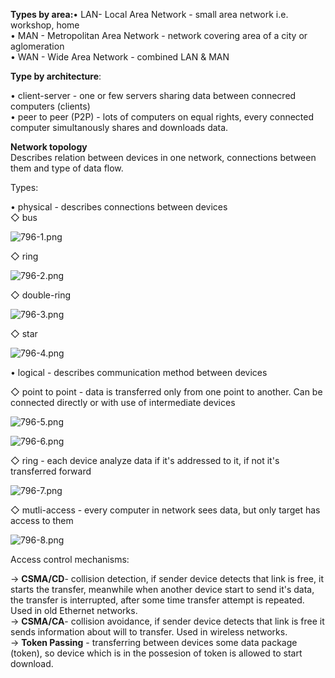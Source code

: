 


  
**Types by area:**• LAN- Local Area Network - small area network i.e. workshop, home  
• MAN - Metropolitan Area Network - network covering area of a city or aglomeration  
• WAN - Wide Area Network - combined LAN & MAN  
  
  
**Type by architecture**:  
  
• client-server - one or few servers sharing data between connecred computers (clients)  
• peer to peer (P2P) - lots of computers on equal rights, every connected computer simultanously shares and downloads data.  
  
 **Network topology**   
Describes relation between devices in one network, connections between them and type of data flow.  
  
Types:  
  
• physical - describes connections between devices  
 ◇ bus  
   
 ![796-1.png](796-1.png)  
   
 ◇ ring  
   
![796-2.png](796-2.png)  
  
 ◇ double-ring  
   
![796-3.png](796-3.png)  
  
 ◇ star  
  
![796-4.png](796-4.png)  
  
• logical - describes communication method between devices  
  
 ◇ point to point - data is transferred only from one point to another. Can be connected directly or with use of intermediate devices  
   
![796-5.png](796-5.png)  
  
![796-6.png](796-6.png)  
  
 ◇ ring - each device analyze data if it's addressed to it, if not it's transferred forward  
   
![796-7.png](796-7.png)   
  
 ◇ mutli-access - every computer in network sees data, but only target has access to them  
  
![796-8.png](796-8.png)  
  
  
Access control mechanisms:  
  
→ **CSMA/CD**- collision detection, if sender device detects that link is free, it starts the transfer, meanwhile when another device start to send it's data, the transfer is interrupted, after some time transfer attempt is repeated. Used in old Ethernet networks.  
→ **CSMA/CA**- collision avoidance, if sender device detects that link is free it sends information about will to transfer. Used in wireless networks.  
→ **Token Passing** - transferring between devices some data package (token), so device which is in the possesion of token is allowed to start download.  
